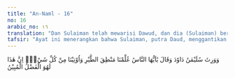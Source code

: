 ```yaml
---
title: "An-Naml - 16"
no: 16
arabic_no: ١٦
translation: "Dan Sulaiman telah mewarisi Dawud, dan dia (Sulaiman) berkata, “Wahai manusia! Kami telah diajari bahasa burung dan kami diberi segala sesuatu. Sungguh, (semua) ini benar-benar karunia yang nyata.”"
tafsir: "Ayat ini menerangkan bahwa Sulaiman, putra Daud, menggantikan bapaknya sebagai raja dan rasul Allah. Menurut Ibnu 'Athiyyah, Daud adalah raja dan rasul Allah yang diutus kepada Bani Israil. Jabatan ini dipegang Sulaiman setelah bapaknya meninggal dunia. Karena Sulaiman menerima kedua jabatan itu setelah bapaknya meninggal dunia, maka disebutlah dalam ayat ini: Dan Sulaiman telah mewarisi Daud.\n\nMenurut al-Kalbi, Nabi Daud mempunyai 19 orang anak laki-laki. Di antara mereka semua, hanya Sulaiman sendiri yang mewarisi ilmu pengetahuan dan kesanggupan mengendalikan pemerintahan dari bapaknya. Oleh karena itu pula, beliau yang menggantikan bapaknya sebagai kepala negara. Kemudian Allah juga mengangkat Sulaiman menjadi rasul.\n\nMenurut Ensiklopedia Americana, Nabi Daud diangkat menjadi raja pada tahun 1002 Sebelum Masehi (SM), pada waktu ia berumur 37 tahun (ia dilahirkan pada tahun 1039 SM). Daud meninggal dunia pada tahun 962 SM, dan memerintah selama 40 tahun, yaitu 7 tahun di Hebron dan 33 tahun di Yerusalem.\n\nSebelum meninggal dunia, Daud menunjuk putranya yang bernama Sulaiman menjadi raja sesudahnya. Beliau meninggal setelah memberikan nasihat-nasihat dan pesan-pesan yang amat berharga kepada Sulaiman. Di antara nasihat dan pesan itu ialah agar melakukan ibadah kepada Allah, memelihara segala hukum, undang-undang, syariat, dan firman-Nya, sesuai dengan yang tersebut dalam Taurat Musa, serta mendirikan sebuah Haikal sebagai tempat beribadah kepada-Nya. Setelah Nabi Daud meninggal dunia, mulailah Sulaiman memegang tampuk pemerintahan yaitu pada tahun 961 Sebelum Masehi. Sebagai seorang raja dan nabi, semua nasihat dan pesan Nabi Daud itu dilaksanakan dengan baik, sehingga kerajaan menjadi stabil dan mantap di tangannya, sampai beliau meninggal dunia. (Lihat \"David\", Encyclopaedia Americana, Jilid 8, hlm. 526). \n\nDi samping mewarisi kerajaan, ilmu pengetahuan, kenabian, dan kitab Zabur dari bapaknya, Sulaiman juga dianugerahi Allah dengan beberapa keutamaan yang lain. Oleh karena itu, dia bersyukur kepada Allah dengan mengatakan, \"Wahai sekalian manusia, Allah telah menganugerahkan kepada kami pengertian dan pengetahuan tentang suara burung dan diberi segala sesuatu yang diperlukan. Sesungguhnya semua benar-benar suatu yang nyata.\"\n\nNabi Sulaiman dengan kekuatan dan kesanggupan yang telah diberikan Allah kepadanya, dapat memahami suara-suara binatang yang lain, selain dari suara burung. Dalam ayat ini, dikhususkan menyebutkan bahwa Sulaiman memahami suara burung karena burung adalah tentara khusus Nabi Sulaiman yang mempunyai keistimewaan khusus pula, seperti yang telah dilakukan oleh burung hud-hud.\n\nSebagaimana diketahui bahwa suara pada binatang merupakan bahasa isyarat yang berlaku di antara mereka. Suara-suara itu terdengar dalam bentuk dan nada yang bermacam-macam, seperti suara dalam keadaan riang berbeda dengan suara burung dalam keadaan ketakutan. Suara kambing betina yang kehilangan anaknya berlainan dengan suara dikejar atau diterkam binatang buas. Nabi Sulaiman mengetahui maksud suara-suara binatang itu dengan kekuatan perasaan dan ilmu pengetahuan yang telah dilimpahkan Allah kepadanya. Menurut al-Baidhawi, apabila mendengar suara-suara burung, Nabi Sulaiman mengetahui makna dan maksud suara-suara itu dengan kekuatan perasaannya. \n\nDalam ayat ini diterangkan pula bahwa Allah telah melimpahkan kepada Sulaiman segala macam kesanggupan dan segala sesuatu yang diperlukannya untuk mengendalikan pemerintahan negaranya. Dengan demikian, masa pemerintahan Nabi Sulaiman itu merupakan masa kejayaan Bani Israil.\n\nSebagian ahli tafsir menafsirkan ayat \"wa utina min kulli syai'in\" (dan diberi segala sesuatu yang diperlukan), maksudnya ialah Allah telah menganugerahkan kepada Sulaiman hikmah, harta yang berlipat ganda, kekuatan yang besar dan luas sebagai seorang raja, dan menundukkan jin, manusia, burung, dan binatang lainnya.\n\nKarena nikmat yang telah dilimpahkan itu, maka Nabi Sulaiman bersyukur kepada Allah dengan menyatakan bahwa segala nikmat yang telah dilimpahkan kepadanya, baik yang berupa pengetahuan, pemberian, keutamaan, dan sebagainya adalah suatu keistimewaan yang telah diberikan Allah kepadanya. Dengan berbagai karunia itu, Allah telah melebihkannya dari manusia-manusia yang lain."
---
```

وَوَرِثَ سُلَيْمٰنُ دَاوٗدَ وَقَالَ يٰٓاَيُّهَا النَّاسُ عُلِّمْنَا مَنْطِقَ الطَّيْرِ وَاُوْتِيْنَا مِنْ كُلِّ شَيْءٍۗ اِنَّ هٰذَا لَهُوَ الْفَضْلُ الْمُبِيْنُ  